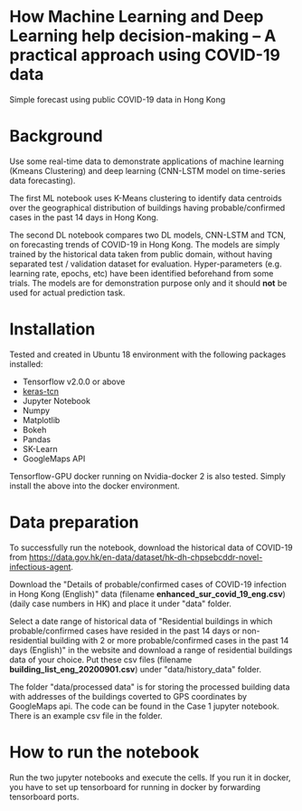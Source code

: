 # How Machine Learning and Deep Learning help decision-making – A practical approach using COVID-19 data
Simple forecast using public COVID-19 data in Hong Kong

# Background
Use some real-time data to demonstrate applications of machine learning (Kmeans Clustering) and deep learning (CNN-LSTM model on time-series data forecasting). 

The first ML notebook uses K-Means clustering to identify data centroids over the geographical distribution of buildings having probable/confirmed cases in the past 14 days in Hong Kong.

The second DL notebook compares two DL models, CNN-LSTM and TCN, on forecasting trends of COVID-19 in Hong Kong. The models are simply trained by the historical data taken from public domain, without having separated test / validation dataset for evaluation. Hyper-parameters (e.g. learning rate, epochs, etc) have been identified beforehand from some trials. The models are for demonstration purpose only and it should **not** be used for actual prediction task.

# Installation
Tested and created in Ubuntu 18 environment with the following packages installed:
+ Tensorflow v2.0.0 or above
+ [keras-tcn](https://github.com/philipperemy/keras-tcn) 
+ Jupyter Notebook
+ Numpy
+ Matplotlib
+ Bokeh
+ Pandas
+ SK-Learn
+ GoogleMaps API

Tensorflow-GPU docker running on Nvidia-docker 2 is also tested. Simply install the above into the docker environment.

# Data preparation
To successfully run the notebook, download the historical data of COVID-19 from https://data.gov.hk/en-data/dataset/hk-dh-chpsebcddr-novel-infectious-agent.

Download the "Details of probable/confirmed cases of COVID-19 infection in Hong Kong (English)" data (filename **enhanced_sur_covid_19_eng.csv**) (daily case numbers in HK) and place it under "data" folder.

Select a date range of historical data of "Residential buildings in which probable/confirmed cases have resided in the past 14 days or non-residential building with 2 or more probable/confirmed cases in the past 14 days (English)" in the website and download a range of residential buildings data of your choice. Put these csv files (filename **building_list_eng_20200901.csv**) under "data/history_data" folder.

The folder "data/processed data" is for storing the processed building data with addresses of the buildings coverted to GPS coordinates by GoogleMaps api. The code can be found in the Case 1 jupyter notebook. There is an example csv file in the folder.

# How to run the notebook
Run the two jupyter notebooks and execute the cells. If you run it in docker, you have to set up tensorboard for running in docker by forwarding tensorboard ports.

